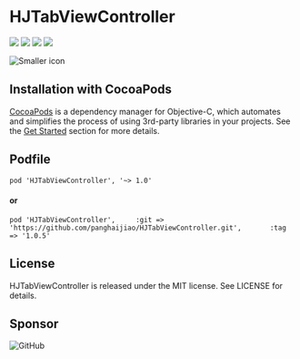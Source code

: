 # HJTabViewController

![](https://img.shields.io/badge/build-passing-brightgreen.svg)
![](https://img.shields.io/badge/pod-v0.4.1-blue.svg)
![](https://img.shields.io/badge/language-objc-5787e5.svg)
![](https://img.shields.io/badge/license-MIT-brightgreen.svg)  

![Smaller icon](http://7pum7o.com1.z0.glb.clouddn.com/HJTabView0.gif)

## Installation with CocoaPods

[CocoaPods](http://cocoapods.org/) is a dependency manager for Objective-C, which automates and simplifies the process of using 3rd-party libraries in your projects. See the [Get Started](http://cocoapods.org/#get_started) section for more details.

## Podfile

```
pod 'HJTabViewController', '~> 1.0'
```

#### or

```
pod 'HJTabViewController',     :git => 'https://github.com/panghaijiao/HJTabViewController.git',       :tag => '1.0.5'
```

## License

HJTabViewController is released under the MIT license. See LICENSE for details.


## Sponsor

![GitHub](http://7pum7o.com1.z0.glb.clouddn.com/zfbwpay340.png)
